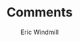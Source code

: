---
title: "Comments"
author: "Eric Windmill"
category: "Dart"
subSection: "Basic Dart Language Features"
order: 2
tags:
- dart
- comments
---